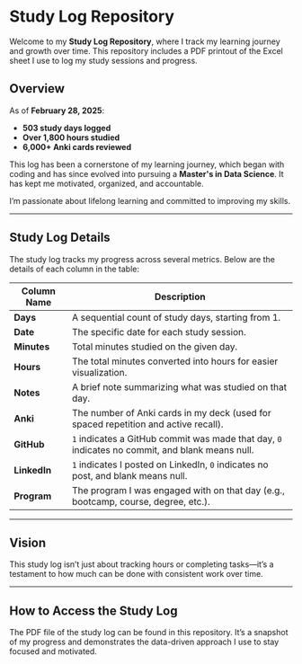 # Study Log Repository

Welcome to my **Study Log Repository**, where I track my learning journey and growth over time. This repository includes a PDF printout of the Excel sheet I use to log my study sessions and progress.
  
## Overview      
      
As of **February 28, 2025**:     
- **503 study days logged**     
- **Over 1,800 hours studied**       
- **6,000+ Anki cards reviewed**  
  
This log has been a cornerstone of my learning journey, which began with coding and has since evolved into pursuing a **Master's in Data Science**. It has kept me motivated, organized, and accountable. 

I’m passionate about lifelong learning and committed to improving my skills.

---

## Study Log Details

The study log tracks my progress across several metrics. Below are the details of each column in the table:

| Column Name   | Description                                                                                     |
|---------------|-------------------------------------------------------------------------------------------------|
| **Days**      | A sequential count of study days, starting from 1.                                              |
| **Date**      | The specific date for each study session.                                                       |
| **Minutes**   | Total minutes studied on the given day.                                                         |
| **Hours**     | The total minutes converted into hours for easier visualization.                                |
| **Notes**     | A brief note summarizing what was studied on that day.                                          |
| **Anki**      | The number of Anki cards in my deck (used for spaced repetition and active recall).             |
| **GitHub**    | `1` indicates a GitHub commit was made that day, `0` indicates no commit, and blank means null. |
| **LinkedIn**  | `1` indicates I posted on LinkedIn, `0` indicates no post, and blank means null.                |
| **Program**   | The program I was engaged with on that day (e.g., bootcamp, course, degree, etc.).              |

---

## Vision

This study log isn’t just about tracking hours or completing tasks—it’s a testament to how much can be done with consistent work over time.

---

## How to Access the Study Log

The PDF file of the study log can be found in this repository. It’s a snapshot of my progress and demonstrates the data-driven approach I use to stay focused and motivated.
